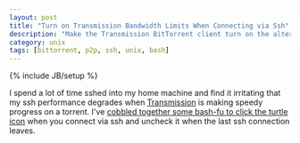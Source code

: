 ```yaml
---
layout: post
title: "Turn on Transmission Bandwidth Limits When Connecting via Ssh"
description: "Make the Transmission BitTorrent client turn on the alternate bandwidth limits (turtle mode) when you login over ssh and turn back on when you log out of the last ssh connection."
category: unix
tags: [bittorrent, p2p, ssh, unix, bash]
---
```

{% include JB/setup %}

I spend a lot of time sshed into my home machine and find it irritating that my ssh performance degrades when [Transmission](http://www.transmissionbt.com/) is making speedy progress on a torrent. I've [cobbled together some bash-fu to click the turtle icon](https://gist.github.com/WIZARDISHUNGRY/5613184) when you connect via ssh and uncheck it when the last ssh connection leaves.

<script src="https://gist.github.com/WIZARDISHUNGRY/5613184.js"> </script>
